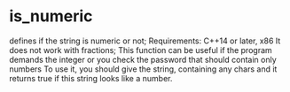 # is_numeric
defines if the string is numeric or not;
Requirements: C++14 or later, x86
It does not work with fractions;
This function can be useful if the program demands the integer or you check the password that should contain only numbers
To use it, you should give the string, containing any chars and it returns true if this string looks like a number.
